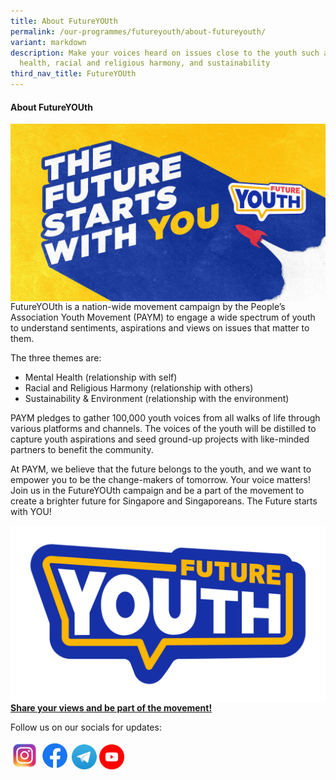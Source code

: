 ```yaml
---
title: About FutureYOUth
permalink: /our-programmes/futureyouth/about-futureyouth/
variant: markdown
description: Make your voices heard on issues close to the youth such as mental
  health, racial and religious harmony, and sustainability
third_nav_title: FutureYOUth
---
```

#### **About FutureYOUth** 

<img style="width:600px" align="center" src="/images/FutureYOUth_Campaign_Banner.jpg"><br>
FutureYOUth is a nation-wide movement campaign by the People’s Association Youth Movement (PAYM) to engage a wide spectrum of youth to understand sentiments, aspirations and views on issues that matter to them.

The three themes are:
* Mental Health (relationship with self)
* Racial and Religious Harmony (relationship with others)
* Sustainability &amp; Environment (relationship with the environment)

PAYM pledges to gather 100,000 youth voices from all walks of life through various platforms and channels. The voices of the youth will be distilled to capture youth aspirations and seed ground-up projects with like-minded partners to benefit the community.

At PAYM, we believe that the future belongs to the youth, and we want to empower you to be the change-makers of tomorrow. Your voice matters! Join us in the FutureYOUth campaign and be a part of the movement to create a brighter future for Singapore and Singaporeans. The Future starts with YOU!

<img style="width:600px" align="center" src="/images/FutureYOUth_Motifs_Generic_V3.png"><br>
**[Share your views and be part of the movement!](https://go.gov.sg/futureyouthpaym)**

Follow us on our socials for updates:
<div style="text-align:;">
	  <a href="https://www.instagram.com/paym.youths/"><img style="width:45px;display:inline-block" alt="" src="/images/IG.jpg"></a>   
  <a href="https://www.facebook.com/PAYMyouths/"><img style="width:45px;display:inline-block" alt="" src="/images/FB.jpg"></a>
	<a href="https://t.me/PAYMYouthNetwork"><img style="width:40px;display:inline-block" alt="" src="/images/Telegram.jpg"></a>   
  <a href="https://www.youtube.com/@peoplesassociationyouthmov1856"><img style="width:40px;display:inline-block" alt="" src="/images/YouTubeIcon.png"></a>

	
<a></a></div>